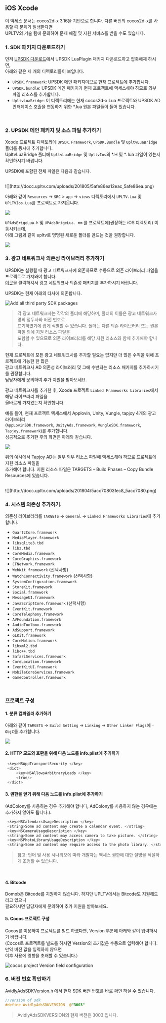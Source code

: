 ## iOS Xcode

이 액세스 문서는 cocos2d-x 3.16을 기반으로 합니다. 다른 버전의 cocos2d-x를 사용할 때 문제가 발생한다면 <br />
UPLTV의 기술 팀에 문의하여 문제 해결 및 지원 서비스를 받을 수도 있습니다.

### 1. SDK 패키지 다운로드하기
먼저 [UPSDK 다운로드](http://doc.upltv.com/en/master/chapters/chapter09.html "SDKDownLoad")에서 UPSDK LuaPlugin 패키지 다운로드하고 압축해제 하시면, <br />
아래와 같은 세 개의 디렉토리들이 보입니다.

- `UPSDK.framework`: UPSDK 메인 패키지이므로 현재 프로젝트에 추가합니다.
- `UPSDK.bundle`: UPSDK 메인 패키지가 현재 프로젝트에 액세스해야 하므로 외부 파일 리소스를 추가합니다.
- `UpltvLuaBridge`: 이 디렉토리에는 현재 cocos2d-x Lua 프로젝트와 UPSDK AD 인터페이스 호출을 연동하기 위한 *.lua 원본 파일들이 들어 있습니다.
</br>

### 2. UPSDK 메인 패키지 및 소스 파일 추가하기
Xcode 프로젝트 디렉토리에 `UPSDK.Framework`, `UPSDK.Bundle` 및 `UpltvLuaBridge` 폴더를 동시에 추가합니다. <br />
UpltvLuaBridge 폴더에 `UpltvLuaBridge` 및 `UpltvIos`의  *.H 및 *. lua 파일이 있는지 확인하시기 바랍니다.

UPSDK에 포함된 전체 파일은 다음과 같습니다.

</br>
![](http://docc.upltv.com/uploads/201805/5afe86ea12eac_5afe86ea.png)

아래와 같이 `Resources` -> `SRC` > `app` -> `views` 디렉토리에서 `UPLTV.Lua` 및 `UPLTVIos.Lua`를 프로젝트로 가져옵니다.

![](http://docc.upltv.com/uploads/201804/5ae28500aafd8_5ae28500.png)

`UPAdsBrigeLua.h` 및 `UPAdsBrigeLua. mm` 를 프로젝트에(권장하는 iOS 디렉토리) 이동시키는데, <br />
아래 그림과 같이 upltv로 명명된 새로운 폴더를 만드는 것을 권장합니다.

![](http://docc.upltv.com/uploads/201804/5ae18fc73aa86_5ae18fc7.png)

### 3. 광고 네트워크사 의존성 라이브러리 추가하기
UPSDK는 실행될 때 광고 네트워크사에 의존하므로 수동으로 의존 라이브러리 파일을 프로젝트로 가져와야 합니다. <br />
 [이곳](http://doc.upltv.com/en/master/chapters/chapter09.html "SDK第三方包下载")을 클릭하셔서 광고 네트워크사 의존성 패키지를 추가하시기 바랍니다.

UPSDK는 현재 아래의 타사에 의존합니다.

![Add all third party SDK packages](http://docc.upltv.com/uploads/201709/59afafb9143e9_59afafb9.png "添加所有第三方SDK包")

> 각 광고 네트워크사는 각각의 폴더에 해당하며, 폴더의 이름은 광고 네트워크사명의 접두사와 버전 번호로 <br />
표기하였기에 쉽게 식별할 수 있습니다. 폴더는 다른 의존 라이브러리 또는 원본 파일 외에 지원 리소스 파일을 <br />
포함할 수 있으므로 의존 라이브러리를 해당 지원 리소스와 함께 추가해야 합니다.

현재 프로젝트에 모든 광고 네트워크사를 추가할 필요는 없지만 더 많은 수익을 위해 프로젝트에 가능한 한 많은 <br />
광고 네트워크사 AD 의존성 라이브러리 및 그에 수반되는 리소스 패키지를 추가하시기를 권장합니다. <br />
담당자에게 문의하여 추가 지원을 받아보세요.


광고 네트워크사를 추가한 후, Xcode 프로젝트 `Linked Frameworks Libraries`에서 해당 라이브러리 파일을 <br />
올바르게 가져왔는지 확인합니다.


예를 들어, 현재 프로젝트 액세스에서 Applovin, Unity, Vungle, tapjoy 4개의 광고 라이브러리 <br />
(`AppLovinSDK.framework`, `UnityAds.framework`, `VungleSDK.framework`, `Tapjoy.framework`)를 추가합니다. <br />
성공적으로 추가한 후의 화면은 아래와 같습니다.

![](http://docc.upltv.com/uploads/201804/5acc6644c33a5_5acc6644.png)

위의 예시에서 Tapjoy AD는 일부 외부 리소스 파일에 액세스해야 하므로 프로젝트에 지원 리소스 파일을 <br />
추가해야 합니다. 지원 리소스 파일은 TARGETS – Build Phases – Copy Bundle Resources에 있습니다.

<br>
![](http://docc.upltv.com/uploads/201804/5acc70803fec8_5acc7080.png)

### 4. 시스템 의존성 추가하기.

의존성 라이브러리를 `TARGETS` → `General` → `Linked Frameworks Libraries`에 추가합니다.

- `QuartzCore.framework`
- `MediaPlayer.framework`
- `libsqlite3.tbd`
- `libz.tbd`
- `CoreMedia.framework`
- `CoreGraphics.framework`
- `CFNetwork.framework`
- `WebKit.framework` (선택사항)
- `WatchConnectivity.framework`	(선택사항)
- `SystemConfiguration.framework`
- `StoreKit.framework`
- `Social.framework`
- `MessageUI.framework`
- `JavaScriptCore.framework`	(선택사항)
- `EventKit.framework`
- `CoreTelephony.framework`
- `AVFoundation.framework`
- `AudioToolbox.framework`
- `AdSupport.framework`
- `GLKit.framework`
- `CoreMotion.framework`
- `libxml2.tbd`
- `libc++.tbd`
- `SafariServices.framework`
- `CoreLocation.framework`
- `EventKitUI.framework`
- `MobileCoreServices.framework`
- `GameController.framework`
<br>

### 프로젝트 구성
#### 1. 분류 컴파일러 추가하기
아래와 같이 `TARGETS` → `Build Setting` → `Linking` → `Other Linker Flags`에 `-ObjC`를 추가합니다.

![](http://docc.upltv.com/uploads/201804/5ae28e70be73c_5ae28e70.png)

#### 2. HTTP 모드와 호환을 위해 다음 노드를 info.plist에 추가하기

```objective-c
 <key>NSAppTransportSecurity </key>
 <dict>
	 <key>NSAllowsArbitraryLoads </key>
	 <true/>
 </dict>
```

#### 3. 권한을 얻기 위해 다음 노드를 info.plist에 추가하기

(AdColony를 사용하는 경우 추가해야 합니다, AdColony를 사용하지 않는 경우에는 추가하지 않아도 됩니다.).


```objective-c
 <key>NSCalendarsUsageDescription </key>
 <string>Some ad content may create a calendar event. </string>
 <key>NSCameraUsageDescription </key>
 <string>Some ad content may access camera to take picture. </string>
 <key>NSPhotoLibraryUsageDescription </key>
 <string>Some ad content may require access to the photo library. </string>
```

> 참고: 언어 및 사용 시나리오에 따라 개발자는 액세스 권한에 대한 설명을 적절하게 조정할 수 있습니다.

<br>

#### 4. Bitcode
Domob은 Bitcode를 지원하지 않습니다. 하지만 UPLTV에서는 Bitcode도 지원해드리고 있으니 <br />
필요하시면 담당자에게 문의하여 추가 지원을 받아보세요.

#### 5. Cocos 프로젝트 구성
Cocos를 이용하여 프로젝트를 빌드 하셨다면, Version 부분에 아래와 같이 입력하시기 바랍니다. <br />
(Cocos로 프로젝트를 빌드를 하시면 Version의 초기값은 수동으로 입력해야 합니다. 만약 버전 값을 입력하지 않으면 <br />
이후 사용에 영향을 초래할 수 있습니다.)

![cocos project Version field configuration](http://docc.upltv.com/uploads/201709/59afb01ec7612_59afb01e.png "cocos项目Version字段配置")
<br>

### 6. 버전 번호 확인하기
AvidlyAdsSDKVersion.h 에서 현재 SDK 버전 번호를 바로 확인 하실 수 있습니다.

```objective-c
//version of sdk
#define AvidlyAdsSDKVERSION  @"3003"
```
> AvidlyAdsSDKVERSION의 현재 버전은 3003 입니다.
